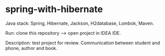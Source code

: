 # spring-with-hibernate

Java stack: Spring, Hibernate, Jackson, H2database, Lombok, Maven.

Run: clone this repository --> open project in IDEA IDE.

Description: test project for review. Communication between student and phone, author and book.
